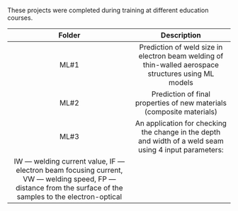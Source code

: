 These projects were completed during training at different education courses.

|        Folder         |       Description      |
| :-------------------: | :---------------------:|
| ML#1                  | Prediction of weld size in electron beam welding of thin-walled aerospace structures using ML models|
| ML#2                  | Prediction of final properties of new materials (composite materials)|
| ML#3                  | An application for checking the change in the depth and width of a weld seam using 4 input parameters: 
IW — welding current value, IF — electron beam focusing current, VW — welding speed, FP — distance from the surface of the samples to the electron-optical|

